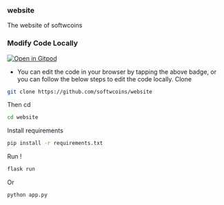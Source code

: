 ### website
The website of softwcoins

### Modify Code Locally
[![Open in Gitpod](https://gitpod.io/button/open-in-gitpod.svg)](https://gitpod.io/#https://github.com/softwcoins/website)

- You can edit the code in your browser by tapping the above badge, or you can follow the below steps to edit the code locally. 
Clone
```sh
git clone https://github.com/softwcoins/website
```
Then cd
```sh
cd website
```
Install requirements
```sh
pip install -r requirements.txt
```
Run ! 
```sh
flask run
```
Or
```sh
python app.py
```

